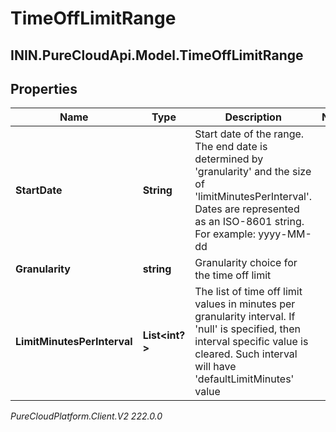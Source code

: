# TimeOffLimitRange

## ININ.PureCloudApi.Model.TimeOffLimitRange

## Properties

|Name | Type | Description | Notes|
|------------ | ------------- | ------------- | -------------|
| **StartDate** | **String** | Start date of the range. The end date is determined by &#39;granularity&#39; and the size of &#39;limitMinutesPerInterval&#39;. Dates are represented as an ISO-8601 string. For example: yyyy-MM-dd | |
| **Granularity** | **string** | Granularity choice for the time off limit | |
| **LimitMinutesPerInterval** | **List&lt;int?&gt;** | The list of time off limit values in minutes per granularity interval. If &#39;null&#39; is specified, then interval specific value is cleared. Such interval will have &#39;defaultLimitMinutes&#39; value | |



_PureCloudPlatform.Client.V2 222.0.0_
